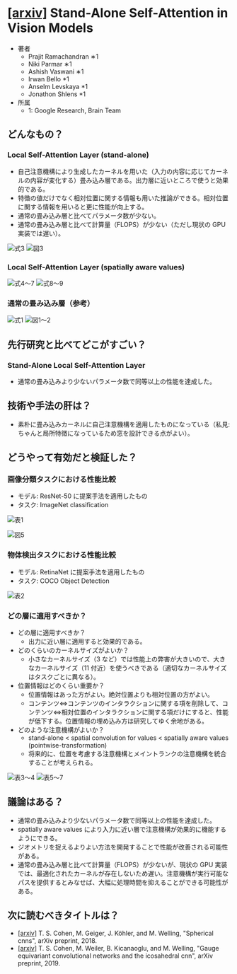 # [\[arxiv\]](https://arxiv.org/abs/1906.05909) Stand-Alone Self-Attention in Vision Models

- 著者
    - Prajit Ramachandran ∗1
    - Niki Parmar ∗1
    - Ashish Vaswani ∗1
    - Irwan Bello *1
    - Anselm Levskaya *1
    - Jonathon Shlens *1
- 所属
    - 1: Google Research, Brain Team


## どんなもの？
### Local Self-Attention Layer (stand-alone)
- 自己注意機構により生成したカーネルを用いた（入力の内容に応じてカーネルの内容が変化する）畳み込み層である。出力層に近いところで使うと効果的である。
- 特徴の値だけでなく相対位置に関する情報も用いた推論ができる。相対位置に関する情報を用いると更に性能が向上する。
- 通常の畳み込み層と比べてパラメータ数が少ない。
- 通常の畳み込み層と比べて計算量（FLOPS）が少ない（ただし現状の GPU 実装では遅い）。

![式3](equation_3.png)
![図3](figure_3.png)

### Local Self-Attention Layer (spatially aware values)
![式4～7](equation_4to7.png)
![式8～9](equation_8to9.png)

### 通常の畳み込み層（参考）
![式1](equation_1.png)
![図1～2](figure_1to2.png)


## 先行研究と比べてどこがすごい？
### Stand-Alone Local Self-Attention Layer
- 通常の畳み込みより少ないパラメータ数で同等以上の性能を達成した。


## 技術や手法の肝は？
- 素朴に畳み込みカーネルに自己注意機構を適用したものになっている（私見: ちゃんと局所特徴になっているため窓を設計できる点がよい）。


## どうやって有効だと検証した？

### 画像分類タスクにおける性能比較
- モデル: ResNet-50 に提案手法を適用したもの
- タスク: ImageNet classification

![表1](table_1.png)

![図5](figure_5.png)

### 物体検出タスクにおける性能比較
- モデル: RetinaNet に提案手法を適用したもの
- タスク: COCO Object Detection

![表2](table_2.png)


### どの層に適用すべきか？
- どの層に適用すべきか？
    - 出力に近い層に適用すると効果的である。
- どのくらいのカーネルサイズがよいか？
    - 小さなカーネルサイズ（3 など）では性能上の弊害が大きいので、大きなカーネルサイズ（11 付近）を使うべきである（適切なカーネルサイズはタスクごとに異なる）。
- 位置情報はどのくらい重要か？
    - 位置情報はあった方がよい。絶対位置よりも相対位置の方がよい。
    - コンテンツ⇔コンテンツのインタラクションに関する項を削除して、コンテンツ⇔相対位置のインタラクションに関する項だけにすると、性能が低下する。位置情報の埋め込み方は研究してゆく余地がある。
- どのような注意機構がよいか？
    - stand-alone < spatial convolution for values < spatially aware values (pointwise-transformation)
    - 将来的に、位置を考慮する注意機構とメイントランクの注意機構を統合することが考えられる。

![表3～4](table_3to4.png)
![表5～7](table_5to7.png)


## 議論はある？
- 通常の畳み込みより少ないパラメータ数で同等以上の性能を達成した。
- spatially aware values により入力に近い層で注意機構が効果的に機能するようにできる。
- ジオメトリを捉えるよりよい方法を開発することで性能が改善される可能性がある。
- 通常の畳み込み層と比べて計算量（FLOPS）が少ないが、現状の GPU 実装では、最適化されたカーネルが存在しないため遅い。注意機構が実行可能なパスを提供するとみなせば、大幅に処理時間を抑えることができる可能性がある。


## 次に読むべきタイトルは？
- [\[arxiv\]](https://arxiv.org/abs/1801.10130) T. S. Cohen, M. Geiger, J. Köhler, and M. Welling, "Spherical cnns", arXiv preprint, 2018.
- [\[arxiv\]](https://arxiv.org/abs/1902.04615) T. S. Cohen, M. Weiler, B. Kicanaoglu, and M. Welling, "Gauge equivariant convolutional networks and the icosahedral cnn", arXiv preprint, 2019.
